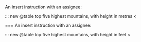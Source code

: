 An insert instruction with an assignee:

::: new @table top five highest mountains, with height in metres <

===
An insert instruction with an assignee:

::: new @table top five highest mountains, with height in feet <
